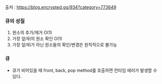 출처 : https://blog.encrypted.gg/934?category=773649

### 큐의 성질

1. 원소의 추가/제거 O(1)
2. 가장 앞/뒤의 원소 확인 O(1)
3. 가장 앞/뒤가 아닌 원소들의 확인/변경은 원칙적으로 불가능



### 큐

* 큐가 비어있을 때 front, back, pop method를 호출하면 런타임 에러가 발생할 수 있다.
